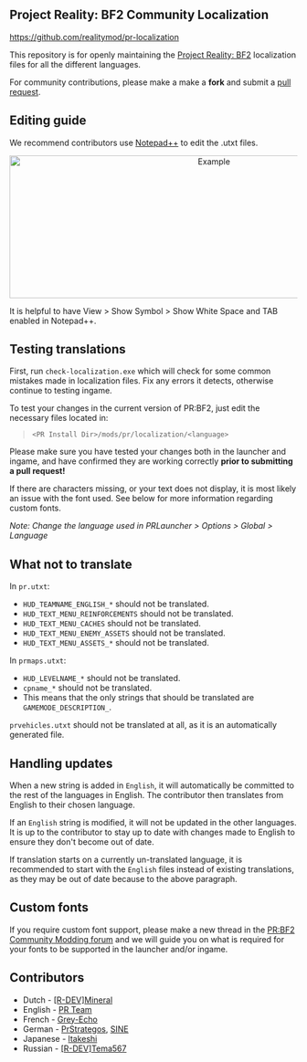 Project Reality: BF2 Community Localization
---------------------

https://github.com/realitymod/pr-localization

This repository is for openly maintaining the [Project Reality: BF2](http://www.realitymod.com) localization files for all the different languages.

For community contributions, please make a make a **fork** and submit a [pull request](https://help.github.com/articles/using-pull-requests).

Editing guide
---------------------

We recommend contributors use [Notepad++](https://notepad-plus-plus.org/) to edit the .utxt files.

<p align="center">
<img src="http://media.realitymod.com/misc/prl18n-notepad-guide.jpg" alt="Example" title="Example" width=700 height=250 />
</p>

It is helpful to have View > Show Symbol > Show White Space and TAB enabled in Notepad++.

Testing translations
---------------------

First, run `check-localization.exe` which will check for some common mistakes made in localization files. Fix any errors it detects, otherwise continue to testing ingame.

To test your changes in the current version of PR:BF2, just edit the necessary files located in:

>`<PR Install Dir>/mods/pr/localization/<language>`

Please make sure you have tested your changes both in the launcher and ingame, and have confirmed they are working correctly **prior to submitting a pull request!**

If there are characters missing, or your text does not display, it is most likely an issue with the font used. See below for more information regarding custom fonts.

*Note: Change the language used in PRLauncher > Options > Global > Language*

What not to translate
---------------------

In `pr.utxt`:
* `HUD_TEAMNAME_ENGLISH_*` should not be translated.
* `HUD_TEXT_MENU_REINFORCEMENTS` should not be translated.
* `HUD_TEXT_MENU_CACHES` should not be translated.
* `HUD_TEXT_MENU_ENEMY_ASSETS` should not be translated.
* `HUD_TEXT_MENU_ASSETS_*` should not be translated.

In `prmaps.utxt`:
* `HUD_LEVELNAME_*` should not be translated.
* `cpname_*` should not be translated.
* This means that the only strings that should be translated are `GAMEMODE_DESCRIPTION_`.

`prvehicles.utxt` should not be translated at all, as it is an automatically generated file.

Handling updates
---------------------

When a new string is added in `English`, it will automatically be committed to the rest of the languages in English. The contributor then translates from English to their chosen language.

If an `English` string is modified, it will not be updated in the other languages. It is up to the contributor to stay up to date with changes made to English to ensure they don't become out of date.

If translation starts on a currently un-translated language, it is recommended to start with the `English` files instead of existing translations, as they may be out of date because to the above paragraph.

Custom fonts
---------------------

If you require custom font support, please make a new thread in the [PR:BF2 Community Modding forum](http://www.realitymod.com/forum/f388-pr-bf2-community-modding) and we will guide you on what is required for your fonts to be supported in the launcher and/or ingame.

Contributors
---------------------
* Dutch - [[R-DEV]Mineral](https://github.com/WouterJMW)
* English - [PR Team](https://github.com/realitymod)
* French - [Grey-Echo](https://github.com/Grey-Echo)
* German - [PrStrategos](https://github.com/PrStrategos), [SINE](https://github.com/SINE)
* Japanese - [ltakeshi](https://github.com/ltakeshi)
* Russian - [[R-DEV]Tema567](https://github.com/art567)
